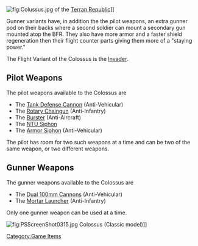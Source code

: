 ![](Colussus.jpg "fig:Colussus.jpg") of the [Terran
Republic](Terran_Republic "wikilink")\]\]

Gunner variants have, in addition the the pilot weapons, an extra gunner
pod on their backs where a second soldier can mount a secondary gun
mounted atop the BFR. They also have more armor and a faster shield
regeneration then their flight counter parts giving them more of a
"staying power."

The Flight Variant of the Colossus is the [Invader](Invader "wikilink").

## **Pilot Weapons**

The pilot weapons available to the Colossus are

-   The [Tank Defense Cannon](Tank_Defense_Cannon "wikilink")
    (Anti-Vehicular)
-   The [Rotary Chaingun](Rotary_Chaingun "wikilink") (Anti-Infantry)
-   The [Burster](Burster_(BFR) "wikilink") (Anti-Aircraft)
-   The [NTU Siphon](NTU_Siphon "wikilink")
-   The [Armor Siphon](Armor_Siphon "wikilink") (Anti-Vehicular)

The pilot has room for two such weapons at a time and can be two of the
same weapon, or two different weapons.

## **Gunner Weapons**

The gunner weapons available to the Colossus are

-   The [Dual 100mm Cannons](Dual_100mm_Cannons "wikilink")
    (Anti-Vehicular)
-   The [Mortar Launcher](Mortar_Launcher "wikilink") (Anti-Infantry)

Only one gunner weapon can be used at a time.

![](PSScreenShot0315.jpg "fig:PSScreenShot0315.jpg") Colossus (Classic
model)\]\]

[Category:Game Items](Category:Game_Items "wikilink")